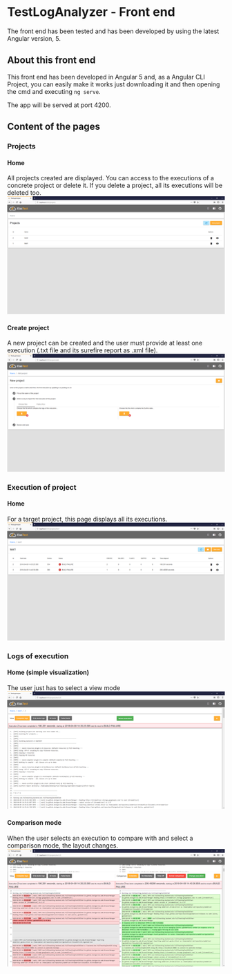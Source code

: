 # TestLogAnalyzer - Front end

The front end has been tested and has been developed by using the latest Angular version, 5.

## About this front end
This front end has been developed in Angular 5 and, as a Angular CLI Project, you can easily make it works just downloading it and then opening the cmd and executing `ng serve`.

The app will be served at port 4200.

## Content of the pages
### Projects
#### Home
All projects created are displayed. You can access to the executions of a concrete project or delete it. If you delete a project, all its executions will be deleted too.
![Home](../resources/media/README/release5page1.png)

#### Create project
A new project can be created and the user must provide at least one execution (.txt file and its surefire report as .xml file).
![CreateProject](../resources/media/README/release5page2.png)

### Execution of project
#### Home
For a target project, this page displays all its executions.
![HomeExecutions](../resources/media/README/release5page3.png)

### Logs of execution
#### Home (simple visualization)
The user just has to select a view mode
![HomeLogs](../resources/media/README/release5page4.png)

#### Comparison mode
When the user selects an execution to compare with and select a comparison mode, the layout changes.
![Comparison](../resources/media/README/release5page5.png)

